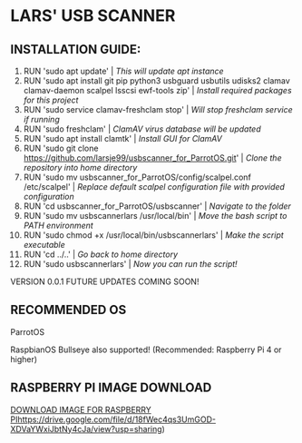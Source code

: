 <h1>LARS' USB SCANNER</h1>

<h2>INSTALLATION GUIDE:</h2>

1. RUN 'sudo apt update' | *This will update apt instance*
2. RUN 'sudo apt install git pip python3 usbguard usbutils udisks2 clamav clamav-daemon scalpel lsscsi ewf-tools zip' | *Install required packages for this project*
3. RUN 'sudo service clamav-freshclam stop' | *Will stop freshclam service if running*
4. RUN 'sudo freshclam' | *ClamAV virus database will be updated*
5. RUN 'sudo apt install clamtk' | *Install GUI for ClamAV*
6. RUN 'sudo git clone https://github.com/larsje99/usbscanner_for_ParrotOS.git' | *Clone the repository into home directory*
7. RUN 'sudo mv usbscanner_for_ParrotOS/config/scalpel.conf /etc/scalpel' | *Replace default scalpel configuration file with provided configuration*
8. RUN 'cd usbscanner_for_ParrotOS/usbscanner' | *Navigate to the folder*
9. RUN 'sudo mv usbscannerlars /usr/local/bin' | *Move the bash script to PATH environment*
10. RUN 'sudo chmod +x /usr/local/bin/usbscannerlars' | *Make the script executable*
11. RUN 'cd ../..' | *Go back to home directory*
12. RUN 'sudo usbscannerlars' | *Now you can run the script!*

VERSION 0.0.1
FUTURE UPDATES COMING SOON!

<h2>RECOMMENDED OS</h2>

<p>ParrotOS</p>
<p>RaspbianOS Bullseye also supported! (Recommended: Raspberry Pi 4 or higher)</p>

<h2>RASPBERRY PI IMAGE DOWNLOAD</h2>

[DOWNLOAD IMAGE FOR RASPBERRY PI](https://drive.google.com/file/d/18fWec4qs3UmGOD-XDVaYWxiJbtNy4cJa/view?usp=sharing)https://drive.google.com/file/d/18fWec4qs3UmGOD-XDVaYWxiJbtNy4cJa/view?usp=sharing)
